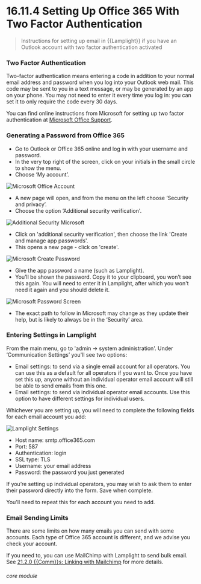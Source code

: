 # 16.11.4  <i class="fas fa-envelope-open"></i> Setting Up Office 365 With Two Factor Authentication

> Instructions for setting up email in {{Lamplight}} if you have an Outlook account with two factor authentication activated



### Two Factor Authentication

Two-factor authentication means entering a code in addition to your normal email address and password when you log into your Outlook web mail.  This code may be sent to you in a text message, or may be generated by an app on your phone. You may not need to enter it every time you log in: you can set it to only require the code every 30 days.   

You can find online instructions from Microsoft for setting up two factor authentication at [Microsoft Office Support](https://support.office.com/en-gb/article/set-up-2-step-verification-for-office-365-ace1d096-61e5-449b-a875-58eb3d74de14?ui=en-US&rs=en-GB&ad=GB).

### Generating a Password from Office 365

- Go to Outlook or Office 365 online and log in with your username and password.
- In the very top right of the screen, click on your initials in the small circle to show the menu.
- Choose ‘My account’.

![Microsoft Office Account](16.11.4a.png)

- A new page will open, and from the menu on the left choose ‘Security and privacy’.
- Choose the option ‘Additional security verification'.

![Additional Security Microsoft](16.11.4b.png)

- Click on 'additional security verification', then choose the link 'Create and manage app passwords'.
- This opens a new page - click on 'create'.

![Microsoft Create Password](16.11.4c.png)

- Give the app password a name (such as Lamplight).
- You’ll be shown the password.  Copy it to your clipboard, you won’t see this again.  You will need to enter it in Lamplight, after which you won't need it again and you should delete it.

![Microsoft Password Screen](16.11.4d.png)

- The exact path to follow in Microsoft may change as they update their help, but is likely to always be in the ‘Security’ area.

### Entering Settings in Lamplight

From the main menu, go to 'admin -> system administration'.  Under ‘Communication Settings’ you'll see two options:
   
   - Email settings: to send via a single email account for all operators. You can use this as a default for all operators if you want to. Once you have set this up, anyone without an individual operator email account will still be able to send emails from this one.
   - Email settings: to send via individual operator email accounts. Use this option to have different settings for individual users.

Whichever you are setting up, you will need to complete the following fields for each email account you add:

![Lamplight Settings](16.11.1c.png)

- Host name: smtp.office365.com
- Port: 587
- Authentication: login
- SSL type: TLS
- Username: your email address
- Password: the password you just generated

If you’re setting up individual operators, you may wish to ask them to enter their password directly into the form.  Save when complete.  

You'll need to repeat this for each account you need to add.
  
### Email Sending Limits

There are some limits on how many emails you can send with some accounts.  Each type of Office 365 account is different, and we advise you check your account.  

If you need to, you can use MailChimp with Lamplight to send bulk email. See [21.2.0 {{Comm}}s: Linking with Mailchimp](/help/index/p/21.2.0) for more details. 


###### core module

